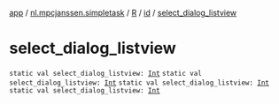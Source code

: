[app](../../../index.md) / [nl.mpcjanssen.simpletask](../../index.md) / [R](../index.md) / [id](index.md) / [select_dialog_listview](.)

# select_dialog_listview

`static val select_dialog_listview: `[`Int`](https://kotlinlang.org/api/latest/jvm/stdlib/kotlin/-int/index.html)
`static val select_dialog_listview: `[`Int`](https://kotlinlang.org/api/latest/jvm/stdlib/kotlin/-int/index.html)
`static val select_dialog_listview: `[`Int`](https://kotlinlang.org/api/latest/jvm/stdlib/kotlin/-int/index.html)
`static val select_dialog_listview: `[`Int`](https://kotlinlang.org/api/latest/jvm/stdlib/kotlin/-int/index.html)